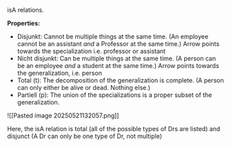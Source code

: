 isA relations.

**Properties:**
- Disjunkt: Cannot be multiple things at the same time. (An employee cannot be an assistant *and* a Professor at the same time.) Arrow points towards the specialization i.e. professor or assistant
- Nicht disjunkt: Can be multiple things at the same time. (A person can be an employee *and* a student at the same time.) Arrow points towards the generalization, i.e. person
- Total (t): The decomposition of the generalization is complete. (A person can only either be alive or dead. Nothing else.)
- Partiell (p): The union of the specializations is a proper subset of the generalization.

![[Pasted image 20250521132057.png]]

Here, the isA relation is total (all of the possible types of Drs are listed) and disjunct (A Dr can only be one type of Dr, not multiple)

